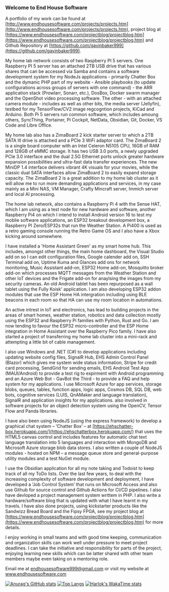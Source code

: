 ### Welcome to End House Software

A portfolio of my work can be found at [http://www.endhousesoftware.com/projects/projects.htm](http://www.endhousesoftware.com/projects/projects.htm), project blog at [https://www.endhousesoftware.com/projectblog/projectblog.htm](https://www.endhousesoftware.com/projectblog/projectblog.htm) and Github Repository at [https://github.com/gavinbaker999](https://github.com/gavinbaker999).
 
My home lab network consists of two Raspberry PI 5 servers. One Raspberry PI 5 server has an attached 2TB USB drive that has various shares that can be accessed via Samba and contains a software development system for my NodeJs applications - primarily Chatter Box and the dymanic PHP part of my website - Ansible playbooks (to update configurations across groups of servers with one command) - the ARR application stack (Prowlarr, Sonarr, etc.), DosBox, Docker swarm manager and the OpenShot video processing software. The other - with an attached camera module - includes as well as other bits, the media server (Jellyfin), testbed for my TensorFlow/CV2 image regcogntion projects, KiCad and Arduino. Both Pi 5 servers run common software, which includes amoung others, SyncThing, Portainer, Pi Cockpit, NetData, Obsidian, Git, Docker, VS Code and Libre Office. 

My home lab also has a ZimaBoard 2 kick starter server to which a 2TB SATA III drive is attached and a PCIe 3 WiFi adaptor card. The ZimaBoard 2 is a single board computer with an Intel Celeron N5105 CPU, 16GB of RAM and 128GB of eMMC storage. It has two USB 3.0 ports, a newly upgraded PCIe 3.0 interface and the dual 2.5G Ethernet ports unlock greater hardware expansion possibilities and ultra-fast data transfer experiences. The new MiniDP 1.4 interface delivers vibrant 4K visuals for your movies, while the classic dual SATA interfaces allow ZimaBoard 2 to easily expand storage capacity. The ZimaBoard 2 is a great addition to my home lab cluster as it will allow me to run more demanding applications and services, in my case mainly as a Mini NAS, VM Manager, Crafty Mincraft server, Immich server and local AI processing. 

The home lab network, also contains a Raspberry Pi 4 with the Sense HAT, which I am using as a test node for new hardware and software, another Raspberry Pi4 on which I intend to install Android version 16 to test my moblie software applications, an ESP32 breakout development box, a Raspberry PI Zero/ESP32s that run the Weather Station. A Pi400 is used as a retro gaming console running the Retro Game OS and I also have a Xbox kicking around somewhere. 

I have installed a 'Home Assistant Green' as my smart home hub. This includes, amongst other things, the main home dashboard, the Visual Studio add on so I can edit configuration files, Google calender add on, SSH Terminal add on, Uptime Kuma and Glances add ons for network monitoring, Music Assistant add-on, ESP32 Home add-on, Mosquitto broker add-on which processes MQTT messages from the Weather Station and other IoT devices and the Frigate add-on for anaylsing the images from my security cameras. An old Android tablet has been repurposed as a wall tablet using the Fully Koisk' application. I am also developing ESP32 addon modules that use the ESP Home HA intergration including using BLE beacons in each room so that HA can use my room location in automations.

An active intrest in IoT and electronics, has lead to building projects in the areas of smart homes, weather station, robotics and data collection mostly using the ESP32 and Raspberry Pi families with Python, Rust and Go. I am now tending to favour the ESP32 micro-controller and the ESP Home integration in Home Assistant over the Raspberry Pico family. I have also started a project of transferring my home lab cluster into a mini-rack and attempting a little bit of cable management. 

I also use Windows and .NET (C#) to develop applications including updating website config files, SignalR Hub, EHS Admin Control Panel (Blazor) which gives me system wide status information, Stripe for credit card processing, SendGrid for sending emails, EHS Android Test App (MAUI/Android) to provide a test rig to expirment with Android programming and an Azure Web Bot - GavBot the Third - to provide a FAQ and help system for my applications. I use Microsoft Azure for app services, storage blobs, queues, tables, function apps, logic apps, Cosmos DB, SQL DB, web bots, cognitive services (LUIS, QnAMaker and language translation), SignalR and application insights for my applications.  also involved in software projects for an object detection system using the OpenCV, Tensor Flow and Panda libraries. 

I have also been using NodeJS (using the express framework) to develop a graphical chat system – ‘Chatter Box’ – at [https://ehschatter-box.herokuapp.com/](https://ehschatterbox.herokuapp.com/) that uses the HTML5 canvas control and includes features for automatic chat text language translation into 5 languages and interaction with MongoDB and Microsoft Azure storage blob data stores. I also written a couple of NodeJS modules - hosted on NPM – a message queue store and general-purpose utility modules and a test NuGet module.

I use the Obsidian application for all my note taking and Todoist to keep track of all my ToDo lists. Over the last few years, to deal with the increasing complexity of software development and deployment, I have developed a ‘Job Control System’ that runs on Microsoft Access and also use Github for source control and Github Actions for CI/CD pipelines. I also have devloped a project management system writtem in PHP. I also write a hardware/software blog that is updated with what I have learnt in my travels. I have also done projects, using kickstarter products like the Sandwizz Bread Board and the Fipsy FPGA, see my project blog at [https://www.endhousesoftware.com/projectblog/projectblog.htm](https://www.endhousesoftware.com/projectblog/projectblog.htm) for more details.

I enjoy working in small teams and with good time keeping, communication and organization skills can work well under pressure to meet project deadlines. I can take the initiative and responsibility for parts of the project, enjoying learning new skills which can be latter shared with other team members maybe even taking on a mentoring role. 

Email me at endhousesoftware999@gmail.com or visit my website at www.endhousesoftware.com

[![Anurag's GitHub stats](https://github-readme-stats.vercel.app/api?username=gavinbaker999&show=reviews,discussions_started,discussions_answered,prs_merged,prs_merged_percentage)](https://github.com/anuraghazra/github-readme-stats)
[![Top Langs](https://github-readme-stats.vercel.app/api/top-langs/?username=gavinbaker999)](https://github.com/anuraghazra/github-readme-stats)
[![Harlok's WakaTime stats](https://github-readme-stats.vercel.app/api/wakatime?username=gavinbaker)](https://github.com/anuraghazra/github-readme-stats)
